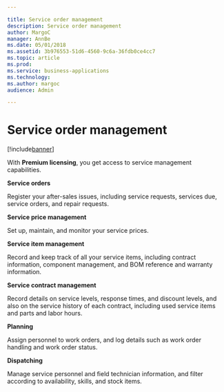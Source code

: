 ```yaml
---

title: Service order management
description: Service order management
author: MargoC
manager: AnnBe
ms.date: 05/01/2018
ms.assetid: 3b976553-51d6-4560-9c6a-36fdb0ce4cc7
ms.topic: article
ms.prod: 
ms.service: business-applications
ms.technology: 
ms.author: margoc
audience: Admin

---
```

#  Service order management 




[!include[banner](../../includes/banner.md)]

With **Premium licensing**, you get access to service management capabilities.

**Service orders**

Register your after-sales issues, including service requests, services due,
service orders, and repair requests.

**Service price management**

Set up, maintain, and monitor your service prices.

**Service item management**

Record and keep track of all your service items, including contract information,
component management, and BOM reference and warranty information.

**Service contract management**

Record details on service levels, response times, and discount levels, and also
on the service history of each contract, including used service items and parts
and labor hours.

**Planning**

Assign personnel to work orders, and log details such as work order handling and
work order status.

**Dispatching**

Manage service personnel and field technician information, and filter according
to availability, skills, and stock items.
